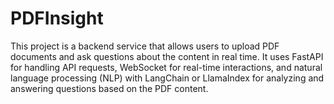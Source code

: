 # PDFInsight
This project is a backend service that allows users to upload PDF documents and ask questions about the content in real time. It uses FastAPI for handling API requests, WebSocket for real-time interactions, and natural language processing (NLP) with LangChain or LlamaIndex for analyzing and answering questions based on the PDF content.
